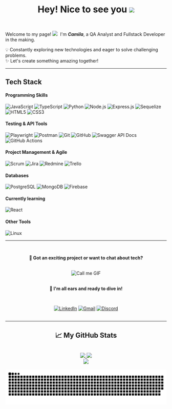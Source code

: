 

<div align="center">

# Hey! Nice to see you <img src="https://emojis.slackmojis.com/emojis/images/1531849430/4246/blob-sunglasses.gif" width="40"> 
<br>
</div> 

Welcome to my page!  <img src="https://media.giphy.com/media/ObNTw8Uzwy6KQ/giphy.gif" width="30px">&nbsp; I'm ***Camila***, a QA Analyst and Fullstack Developer in the making.

💡 Constantly exploring new technologies and eager to solve challenging problems.  
✨ Let's create something amazing together!


---


## Tech Stack  

#### **Programming Skills**  
<p align="left">
  <img src="https://img.shields.io/badge/JavaScript-F7DF1E?style=for-the-badge&logo=javascript&logoColor=black" alt="JavaScript">  
  <img src="https://img.shields.io/badge/TypeScript-3178C6?style=for-the-badge&logo=typescript&logoColor=white" alt="TypeScript">  
  <img src="https://img.shields.io/badge/Python-3776AB?style=for-the-badge&logo=python&logoColor=white" alt="Python">
  <img src="https://img.shields.io/badge/Node.js-339933?style=for-the-badge&logo=node.js&logoColor=white" alt="Node.js">  
  <img src="https://img.shields.io/badge/Express.js-000000?style=for-the-badge&logo=express&logoColor=white" alt="Express.js">  
  <img src="https://img.shields.io/badge/Sequelize-52B0E7?style=for-the-badge&logo=sequelize&logoColor=white" alt="Sequelize">  
  <img src="https://img.shields.io/badge/HTML5-E34F26?style=for-the-badge&logo=html5&logoColor=white" alt="HTML5">  
  <img src="https://img.shields.io/badge/CSS3-1572B6?style=for-the-badge&logo=css3&logoColor=white" alt="CSS3">
</p>

#### **Testing & API Tools**  
<p align="left">
  <img src="https://img.shields.io/badge/Playwright-2EAD33?style=for-the-badge&logo=microsoft&logoColor=white" alt="Playwright">  
  <img src="https://img.shields.io/badge/Postman-FF6C37?style=for-the-badge&logo=postman&logoColor=white" alt="Postman"> 
  <img src="https://img.shields.io/badge/Git-F05032?style=for-the-badge&logo=git&logoColor=white" alt="Git">
    <img src="https://img.shields.io/badge/GitHub-181717?style=for-the-badge&logo=github&logoColor=white" alt="GitHub">
  <img src="https://img.shields.io/badge/Swagger-85EA2D?style=for-the-badge&logo=swagger&logoColor=black" alt="Swagger API Docs">
  <img src="https://img.shields.io/badge/GitHub_Actions-2088FF?style=for-the-badge&logo=githubactions&logoColor=white" alt="GitHub Actions">
</p>

#### **Project Management & Agile**  
<p align="left">
  <img src="https://img.shields.io/badge/Scrum-6DB33F?style=for-the-badge&logo=scrumalliance&logoColor=white" alt="Scrum">  
  <img src="https://img.shields.io/badge/Jira-0052CC?style=for-the-badge&logo=jira&logoColor=white" alt="Jira">  
  <img src="https://img.shields.io/badge/Redmine-B32024?style=for-the-badge&logo=redmine&logoColor=white" alt="Redmine">  
  <img src="https://img.shields.io/badge/Trello-0052CC?style=for-the-badge&logo=trello&logoColor=white" alt="Trello">
</p>

#### **Databases**  
<p align="left">
  <img src="https://img.shields.io/badge/PostgreSQL-316192?style=for-the-badge&logo=postgresql&logoColor=white" alt="PostgreSQL">  
  <img src="https://img.shields.io/badge/MongoDB-47A248?style=for-the-badge&logo=mongodb&logoColor=white" alt="MongoDB">  
  <img src="https://img.shields.io/badge/Firebase-FFCA28?style=for-the-badge&logo=firebase&logoColor=black" alt="Firebase">
</p>


#### **Currently learning**  
<p align="left">
  <img src="https://img.shields.io/badge/React-20232A?style=for-the-badge&logo=react&logoColor=61DAFB" alt="React">
</p>

#### **Other Tools**  
<p align="left">
  <img src="https://img.shields.io/badge/Linux-FCC624?style=for-the-badge&logo=linux&logoColor=black" alt="Linux">
</p>

---

<div align="center">

<br>

**🤔 Got an exciting project or want to chat about tech?**  


<br>

<img width="300px" alt="Call me GIF" src="https://media2.giphy.com/media/v1.Y2lkPTc5MGI3NjExZ2xvb3pscmYzdnNpaHBpOGcwbXNreHkyemExbnl1NXAxcDY3M2xnayZlcD12MV9pbnRlcm5hbF9naWZfYnlfaWQmY3Q9Zw/3yRHVLXGeodopGpq7l/giphy.gif" />

<br>
<br>

**🚀 I'm all ears and ready to dive in!**

<br>

[![LinkedIn](https://img.shields.io/badge/LinkedIn-0A66C2?style=for-the-badge&logo=linkedin&logoColor=white)](https://www.linkedin.com/in/camila-battagliotti/)
[![Gmail](https://img.shields.io/badge/Gmail-D14836?style=for-the-badge&logo=gmail&logoColor=white)](mailto:battagliotticamila@gmail.com)
[![Discord](https://img.shields.io/badge/Discord-5865F2?style=for-the-badge&logo=discord&logoColor=white)](https://discord.com/users/cami_codes)
<br>
<br>
</div>


---

<div align="center">
  <h2>📈 My GitHub Stats</h2>
</div>

<br>

<div align="center">

<a href="https://github.com/CamiBattagliotti">
  <img height="170px" src="https://github-readme-stats.vercel.app/api?username=CamiBattagliotti&show_icons=true&theme=tokyonight&hide_border=true" />
  <img height="170px" src="https://github-readme-stats.vercel.app/api/top-langs/?username=CamiBattagliotti&layout=compact&theme=tokyonight&hide_border=true&hide=roff" />
</a>

<br>

<a href="https://github.com/CamiBattagliotti">
  <img src="https://github-readme-streak-stats.herokuapp.com/?user=CamiBattagliotti&theme=material-palenight&hide_border=true" />
</a>

</div>



<p align="center">
  <img  src="https://raw.githubusercontent.com/Elanza-48/Elanza-48/main/resources/img/github-contribution-grid-snake.svg"
    alt="example" />
</p>








